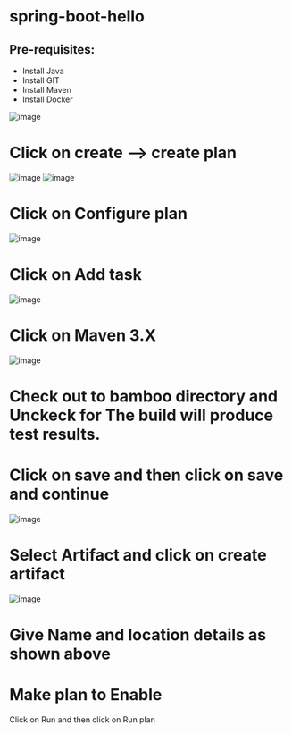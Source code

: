 # spring-boot-hello

Pre-requisites:
-----
  - Install Java
  - Install GIT
  - Install Maven
  - Install Docker

![image](https://user-images.githubusercontent.com/68885738/89023437-355f6280-d341-11ea-93c7-5964e77bd9e3.png)

# Click on create --> create plan

![image](https://user-images.githubusercontent.com/68885738/89024215-5bd1cd80-d342-11ea-8077-f455d6f6e00e.png)
![image](https://user-images.githubusercontent.com/68885738/89024288-799f3280-d342-11ea-94b9-35a873115085.png)
# Click on Configure plan

![image](https://user-images.githubusercontent.com/68885738/89024749-3b564300-d343-11ea-9888-a755f1c8037a.png)
# Click on Add task

![image](https://user-images.githubusercontent.com/68885738/89024895-7eb0b180-d343-11ea-813a-a5751c434ad2.png)
# Click on Maven 3.X

![image](https://user-images.githubusercontent.com/68885738/89027451-28923d00-d348-11ea-8a25-7950dabecb6f.png)
# Check out to bamboo directory and Unckeck for The build will produce test results.
# Click on save and then click on save and continue

![image](https://user-images.githubusercontent.com/68885738/89025354-4eb5de00-d344-11ea-8386-a1804effaa57.png)
# Select Artifact and click on create artifact

![image](https://user-images.githubusercontent.com/68885738/89028633-655f3380-d34a-11ea-913f-78b9c2a04967.png)
# Give Name and location details as shown above
# Make plan to Enable

Click on Run and then click on Run plan


  

